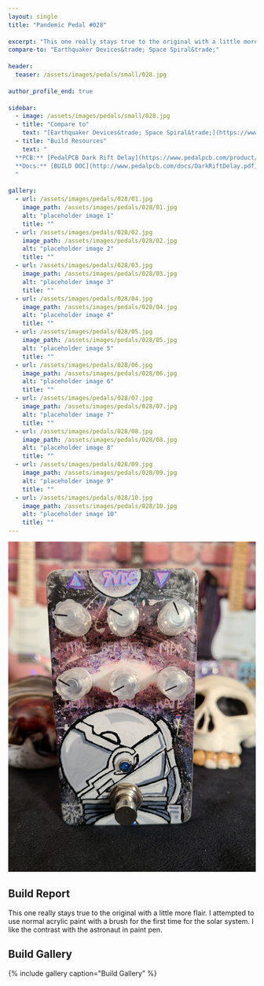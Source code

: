 ```yaml
---
layout: single
title: "Pandemic Pedal #028"

excerpt: "This one really stays true to the original with a little more flair. I attempted to use normal acrylic paint with a brush for the first time for the solar system. I like the contrast with the astronaut in paint pen."
compare-to: "Earthquaker Devices&trade; Space Spiral&trade;"

header:
  teaser: /assets/images/pedals/small/028.jpg

author_profile_end: true

sidebar:
  - image: /assets/images/pedals/small/028.jpg
  - title: "Compare to"
    text: "[Earthquaker Devices&trade; Space Spiral&trade;](https://www.earthquakerdevices.com/space-spiral)"
  - title: "Build Resources"
    text: "
  **PCB:** [PedalPCB Dark Rift Delay](https://www.pedalpcb.com/product/darkriftdelay/)<br>
  **Docs:** [BUILD DOC](http://www.pedalpcb.com/docs/DarkRiftDelay.pdf)
  "

gallery:
  - url: /assets/images/pedals/028/01.jpg
    image_path: /assets/images/pedals/028/01.jpg
    alt: "placeholder image 1"
    title: ""
  - url: /assets/images/pedals/028/02.jpg
    image_path: /assets/images/pedals/028/02.jpg
    alt: "placeholder image 2"
    title: ""
  - url: /assets/images/pedals/028/03.jpg
    image_path: /assets/images/pedals/028/03.jpg
    alt: "placeholder image 3"
    title: ""
  - url: /assets/images/pedals/028/04.jpg
    image_path: /assets/images/pedals/028/04.jpg
    alt: "placeholder image 4"
    title: ""
  - url: /assets/images/pedals/028/05.jpg
    image_path: /assets/images/pedals/028/05.jpg
    alt: "placeholder image 5"
    title: ""
  - url: /assets/images/pedals/028/06.jpg
    image_path: /assets/images/pedals/028/06.jpg
    alt: "placeholder image 6"
    title: ""
  - url: /assets/images/pedals/028/07.jpg
    image_path: /assets/images/pedals/028/07.jpg
    alt: "placeholder image 7"
    title: ""
  - url: /assets/images/pedals/028/08.jpg
    image_path: /assets/images/pedals/028/08.jpg
    alt: "placeholder image 8"
    title: ""
  - url: /assets/images/pedals/028/09.jpg
    image_path: /assets/images/pedals/028/09.jpg
    alt: "placeholder image 9"
    title: ""
  - url: /assets/images/pedals/028/10.jpg
    image_path: /assets/images/pedals/028/10.jpg
    alt: "placeholder image 10"
    title: ""
---
```


[![header](/assets/images/pedals/028.jpg)](/assets/images/pedals/028.jpg)

## Build Report ##

This one really stays true to the original with a little more flair. I attempted to use normal acrylic paint with a brush for the first time for the solar system. I like the contrast with the astronaut in paint pen.

## Build Gallery ##

{% include gallery caption="Build Gallery" %}